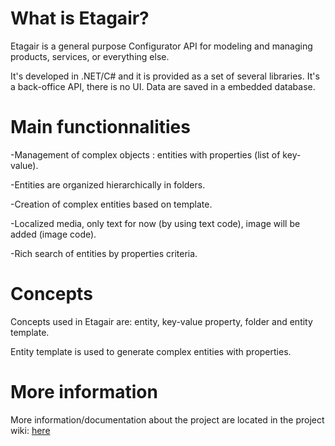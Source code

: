 # What is Etagair?
Etagair is a general purpose Configurator API for modeling and managing products, services, or everything else.

It's developed in .NET/C# and it is provided as a set of several libraries. 
It's a back-office API, there is no UI.
Data are saved in a embedded database.

# Main functionnalities
-Management of complex objects : entities with properties (list of key-value).

-Entities are organized hierarchically in folders.

-Creation of complex entities based on template.

-Localized media, only text for now (by using text code), image will be added (image code). 
 
-Rich search of entities by properties criteria.


# Concepts
Concepts used in Etagair are: entity, key-value property, folder and entity template.

Entity template is used to generate complex entities with properties.


# More information
More information/documentation about the project are located in the project wiki:
[here](https://github.com/yvlawy/Etagair-Configurator-API/wiki)


